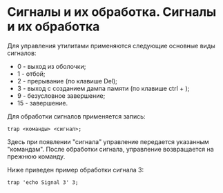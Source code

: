Сигналы и их обработка.
Сигналы и их обработка
======================

Для управления утилитами применяются следующие основные виды сигналов:

* 0 - выход из оболочки;
* 1 - отбой;
* 2 - прерывание (по клавише Del);
* 3 - выход с созданием дампа памяти (по клавише ctrl + \);
* 9 - безусловное завершение;
* 15 - завершение.

Для обработки сигналов применяется запись:

    trap <команды> <сигнал>;

Здесь при появлении "сигнала" управление передается указанным "командам". После обработки сигнала, управление возвращается на прежнюю команду.

Ниже приведен пример обработки сигнала 3:

    trap 'echo Signal 3' 3;
